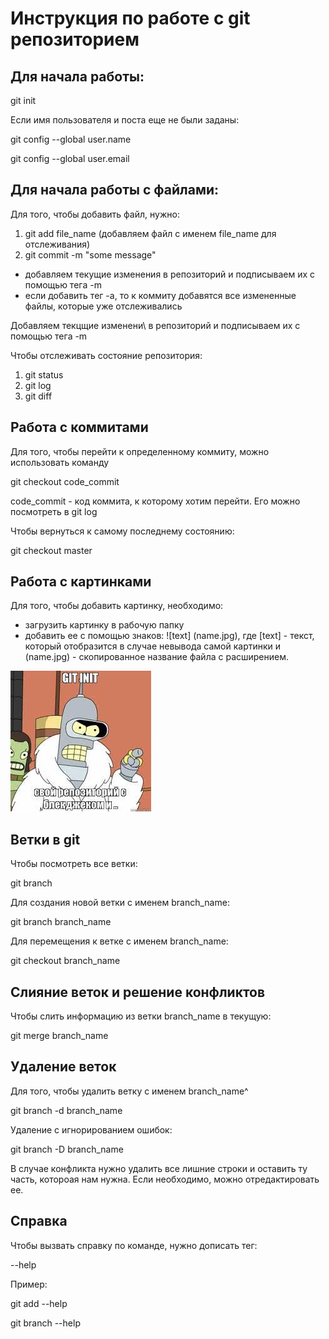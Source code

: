 # Инструкция по работе с git репозиторием

## Для начала работы:

git init

Если имя пользователя и поста еще не были заданы:

git config --global user.name

git config --global user.email

## Для начала работы с файлами:

Для того, чтобы добавить файл, нужно:

1. git add file_name (добавляем файл с именем file_name для отслеживания)
2. git commit -m "some message"

* добавляем текущие изменения в репозиторий и подписываем их с помощью тега -m
* если добавить тег -a, то к коммиту добавятся все измененные файлы, которые уже отслеживались

Добавляем текцщие изменени\ в репозиторий и подписываем их с помощью тега -m

Чтобы отслеживать состояние репозитория:
1. git status
2. git log
3. git diff

## Работа с коммитами

Для того, чтобы перейти к определенному коммиту, можно использовать команду

git checkout code_commit

code_commit - код коммита, к которому хотим перейти. Его можно посмотреть в git log

Чтобы вернуться к самому последнему состоянию:

git checkout master

## Работа с картинками

Для того, чтобы добавить картинку, необходимо:
* загрузить картинку в рабочую папку
* добавить ее с помощью знаков: ![text] (name.jpg), где [text] - текст, который отобразится в случае невывода самой картинки и (name.jpg) - скопированное название файла с расширением.

![mem](mem.jpg)


## Ветки в git

Чтобы посмотреть все ветки:

git branch


Для создания новой ветки с именем branch_name:

git branch branch_name

Для перемещения к ветке с именем branch_name:

git checkout branch_name

## Слияние веток и решение конфликтов

Чтобы слить информацию из ветки branch_name в текущую:

git merge branch_name

## Удаление веток

Для того, чтобы удалить ветку с именем branch_name^

git branch -d branch_name

Удаление с игнорированием ошибок:

git branch -D branch_name

В случае конфликта нужно удалить все лишние строки и оставить ту часть, котороая нам нужна. Если необходимо, можно отредактировать ее.

## Справка

Чтобы вызвать справку по команде, нужно дописать тег:

--help

Пример:

git add --help

git branch --help